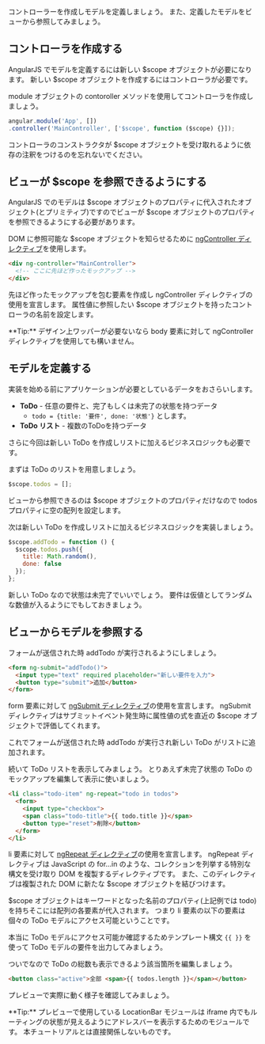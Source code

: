 コントローラーを作成しモデルを定義しましょう。
また、定義したモデルをビューから参照してみましょう。

## コントローラを作成する
AngularJS でモデルを定義するには新しい $scope オブジェクトが必要になります。
新しい $scope オブジェクトを作成するにはコントローラが必要です。

module オブジェクトの contoroller メソッドを使用してコントローラを作成しましょう。

```javascript
angular.module('App', [])
.controller('MainController', ['$scope', function ($scope) {}]);
```

コントローラのコンストラクタが $scope オブジェクトを受け取れるように依存の注釈をつけるのを忘れないでください。

## ビューが $scope を参照できるようにする
AngularJS でのモデルは $scope オブジェクトのプロパティに代入されたオブジェクト(とプリミティブ)ですのでビューが $scope オブジェクトのプロパティを参照できるようにする必要があります。

DOM に参照可能な $scope オブジェクトを知らせるために [ngController ディレクティブ](http://docs.angularjs.org/api/ng.directive:ngController)を使用します。

```html
<div ng-controller="MainController">
  <!-- ここに先ほど作ったモックアップ -->
</div>
```

先ほど作ったモックアップを包む要素を作成し ngController ディレクティブの使用を宣言します。
属性値に参照したい $scope オブジェクトを持ったコントローラの名前を設定します。

<div class="alert alert-info">
**Tip:**
デザイン上ワッパーが必要ないなら body 要素に対して ngController ディレクティブを使用しても構いません。
</div>

## モデルを定義する
実装を始める前にアプリケーションが必要としているデータをおさらいします。

* **ToDo** - 任意の要件と、完了もしくは未完了の状態を持つデータ
  * `todo = {title: '要件', done: '状態'}` とします。
* **ToDo リスト** - 複数のToDoを持つデータ

さらに今回は新しい ToDo を作成しリストに加えるビジネスロジックも必要です。

まずは ToDo のリストを用意しましょう。

```javascript
$scope.todos = [];
```

ビューから参照できるのは $scope オブジェクトのプロパティだけなので todos プロパティに空の配列を設定します。

次は新しい ToDo を作成しリストに加えるビジネスロジックを実装しましょう。

```javascript
$scope.addTodo = function () {
  $scope.todos.push({
    title: Math.random(),
    done: false
  });
};
```

新しい ToDo なので状態は未完了でいいでしょう。
要件は仮値としてランダムな数値が入るようにでもしておきましょう。

## ビューからモデルを参照する
フォームが送信された時 addTodo が実行されるようにしましょう。

```html
<form ng-submit="addTodo()">
  <input type="text" required placeholder="新しい要件を入力">
  <button type="submit">追加</button>
</form>
```

form 要素に対して [ngSubmit ディレクティブ](http://docs.angularjs.org/api/ng.directive:ngSubmit)の使用を宣言します。
ngSubmit ディレクティブはサブミットイベント発生時に属性値の式を直近の $scope オブジェクトで評価してくれます。

これでフォームが送信された時 addTodo が実行され新しい ToDo がリストに追加されます。

続いて ToDo リストを表示してみましょう。
とりあえず未完了状態の ToDo のモックアップを編集して表示に使いましょう。

```html
<li class="todo-item" ng-repeat="todo in todos">
  <form>
    <input type="checkbox">
    <span class="todo-title">{{ todo.title }}</span>
    <button type="reset">削除</button>
  </form>
</li>
```

li 要素に対して [ngRepeat ディレクティブ](http://docs.angularjs.org/api/ng.directive:ngRepeat)の使用を宣言します。
ngRepeat ディレクティブは JavaScript の for...in のような、コレクションを列挙する特別な構文を受け取り DOM を複製するディレクティブです。 また、このディレクティブは複製された DOM に新たな $scope オブジェクトを結びつけます。

$scope オブジェクトはキーワードとなった名前のプロパティ(上記例では todo)を持ちそこには配列の各要素が代入されます。
つまり li 要素の以下の要素は個々の ToDo モデルにアクセス可能ということです。

本当に ToDo モデルにアクセス可能か確認するためテンプレート構文 `{{ }}` を使って ToDo モデルの要件を出力してみましょう。

ついでなので ToDo の総数も表示できるよう該当箇所を編集しましょう。

```html
<button class="active">全部 <span>{{ todos.length }}</span></button>
```

プレビューで実際に動く様子を確認してみましょう。

<div preview="article.examples.example"></div>

<div class="alert alert-info">
**Tip:**
プレビューで使用している LocationBar モジュールは iframe 内でもルーティングの状態が見えるようにアドレスバーを表示するためのモジュールです。
本チュートリアルとは直接関係しないものです。
</div>
